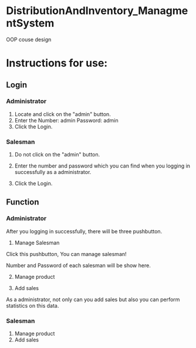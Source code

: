 # DistributionAndInventory_ManagmentSystem
OOP couse design

# Instructions for use:

## Login

### Administrator

1. Locate and click on the "admin" button.
2. Enter the Number: admin   Password: admin
3. Click the Login.

### Salesman

1. Do not click on the "admin" button.
2. Enter the number and password which you can find when you logging in successfully as a administrator.

3. Click the Login.

## Function

### Administrator

After you logging in successfully, there will be three pushbutton.

1. Manage Salesman

Click this pushbutton, You can manage salesman!

Number and Password of each salesman will be show here.

2. Manage product



3. Add sales

As a administrator, not only can you add sales but also you can perform statistics on this data.

### Salesman

1. Manage  product
2. Add sales

